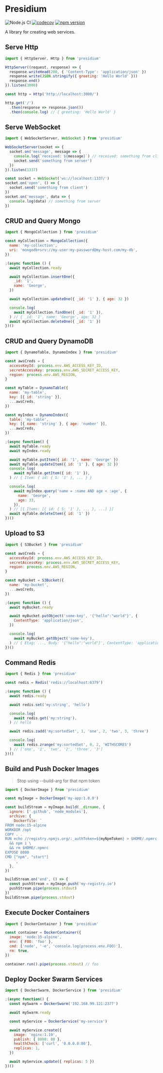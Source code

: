 # Presidium
![Node.js CI](https://github.com/richytong/presidium/workflows/Node.js%20CI/badge.svg?branch=master)
[![codecov](https://codecov.io/gh/richytong/presidium/branch/master/graph/badge.svg)](https://codecov.io/gh/richytong/presidium)
[![npm version](https://img.shields.io/npm/v/presidium.svg?style=flat)](https://www.npmjs.com/package/presidium)

A library for creating web services.

## Serve Http
```javascript
import { HttpServer, Http } from 'presidium'

HttpServer((request, response) => {
  response.writeHead(200, { 'Content-Type': 'application/json' })
  response.write(JSON.stringify({ greeting: 'Hello World' }))
  response.end()
}).listen(3000)

const http = Http('http://localhost:3000/')

http.get('/')
  .then(response => response.json())
  .then(console.log) // { greeting: 'Hello World' }
```

## Serve WebSocket
```javascript
import { WebSocketServer, WebSocket } from 'presidium'

WebSocketServer(socket => {
  socket.on('message', message => {
    console.log(`received: ${message}`) // received: something from client
    socket.send('something from server')
  })
}).listen(1337)

const socket = WebSocket('ws://localhost:1337/')
socket.on('open', () => {
  socket.send('something from client')
})
socket.on('message', data => {
  console.log(data) // something from server
})
```

## CRUD and Query Mongo
```javascript
import { MongoCollection } from 'presidium'

const myCollection = MongoCollection({
  name: 'my-collection',
  uri: 'mongodb+srv://my-user:my-password@my-host.com/my-db',
})

;(async function () {
  await myCollection.ready

  await myCollection.insertOne({
    _id: '1',
    name: 'George',
  })

  await myCollection.updateOne({ _id: '1' }, { age: 32 })

  console.log(
    await myCollection.findOne({ _id: '1' }),
  ) // { _id: '1', name: 'George', age: 32 }
  await myCollection.deleteOne({ _id: '1' })
})()
```

## CRUD and Query DynamoDB
```javascript
import { DynamoTable, DynamoIndex } from 'presidium'

const awsCreds = {
  accessKeyId: process.env.AWS_ACCESS_KEY_ID,
  secretAccessKey: process.env.AWS_SECRET_ACCESS_KEY,
  region: process.env.AWS_REGION,
}

const myTable = DynamoTable({
  name: 'my-table',
  key: [{ id: 'string' }],
  ...awsCreds,
})

const myIndex = DynamoIndex({
  table: 'my-table',
  key: [{ name: 'string' }, { age: 'number' }],
  ...awsCreds,
})

;(async function() {
  await myTable.ready
  await myIndex.ready

  await myTable.putItem({ id: '1', name: 'George' })
  await myTable.updateItem({ id: '1' }, { age: 32 })
  console.log(
    await myTable.getItem({ id: '1' }),
  ) // { Item: { id: { S: '1' }, ... } }

  console.log(
    await myIndex.query('name = :name AND age < :age', {
      name: 'George',
      age: 33,
    }),
  ) // [{ Items: [{ id: { S: '1' }, ... }, ...] }]
  await myTable.deleteItem({ id: '1' })
})()
```

## Upload to S3
```javascript
import { S3Bucket } from 'presidium'

const awsCreds = {
  accessKeyId: process.env.AWS_ACCESS_KEY_ID,
  secretAccessKey: process.env.AWS_SECRET_ACCESS_KEY,
  region: process.env.AWS_REGION,
}

const myBucket = S3Bucket({
  name: 'my-bucket',
  ...awsCreds,
})

;(async function () {
  await myBucket.ready

  await myBucket.putObject('some-key', '{"hello":"world"}', {
    ContentType: 'application/json',
  })

  console.log(
    await myBucket.getObject('some-key'),
  ) // { Etag: ..., Body: '{"hello":"world"}', ContentType: 'application/json' }
})()
```

## Command Redis
```javascript
import { Redis } from 'presidium'

const redis = Redis('redis://localhost:6379')

;(async function () {
  await redis.ready

  await redis.set('my:string', 'hello')

  console.log(
    await redis.get('my:string'),
  ) // hello

  await redis.zadd('my:sortedSet', 1, 'one', 2, 'two', 3, 'three')

  console.log(
    await redis.zrange('my:sortedSet', 0, 2, 'WITHSCORES')
  ) // ['one', '1', 'two', '2', 'three', '3']
})()
```

## Build and Push Docker Images
> Stop using --build-arg for that npm token
```javascript
import { DockerImage } from 'presidium'

const myImage = DockerImage('my-app:1.0.0')

const buildStream = myImage.build(__dirname, {
  ignore: ['.github', 'node_modules'],
  archive: {
    Dockerfile: `
FROM node:15-alpine
WORKDIR /opt
COPY . .
RUN echo //registry.npmjs.org/:_authToken=${myNpmToken} > $HOME/.npmrc \
  && npm i \
  && rm $HOME/.npmrc
EXPOSE 8080
CMD ["npm", "start"]
    `,
  },
})

buildStream.on('end', () => {
  const pushStream = myImage.push('my-registry.io')
  pushStream.pipe(process.stdout)
})
buildStream.pipe(process.stdout)
```

## Execute Docker Containers
```javascript
import { DockerContainer } from 'presidium'

const container = DockerContainer({
  image: 'node:15-alpine',
  env: { FOO: 'foo' },
  cmd: ['node', '-e', 'console.log(process.env.FOO)'],
  rm: true,
})

container.run().pipe(process.stdout) // foo
```

## Deploy Docker Swarm Services
```javascript
import { DockerSwarm, DockerService } from 'presidium'

;(async function() {
  const mySwarm = DockerSwarm('192.168.99.121:2377')

  await mySwarm.ready

  const myService = DockerService('my-service')

  await myService.create({
    image: 'nginx:1.19',
    publish: { 8080: 80 },
    healthCheck: ['curl', '0.0.0.0:80'],
    replicas: 1,
  })

  await myService.update({ replicas: 5 })
})()
```
